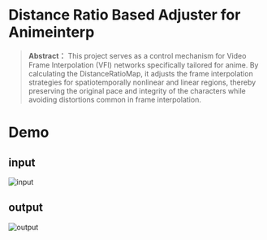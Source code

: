 # Distance Ratio Based Adjuster for Animeinterp
> **Abstract：** This project serves as a control mechanism for Video Frame Interpolation (VFI) networks specifically tailored for anime.
> By calculating the DistanceRatioMap, it adjusts the frame interpolation strategies for spatiotemporally nonlinear and linear regions,
> thereby preserving the original pace and integrity of the characters while avoiding distortions common in frame interpolation.

# Demo

## input
![input](https://github.com/hyw-dev/FCLAFI/assets/68835291/cc9fb083-0f8d-48e1-b33e-0a893f313329)

## output
![output](https://github.com/hyw-dev/FCLAFI/assets/68835291/5138f267-6904-42ce-9551-b0891812a650)
